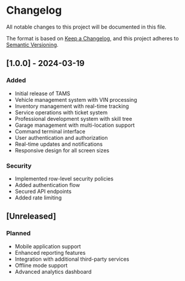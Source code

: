# Changelog
All notable changes to this project will be documented in this file.

The format is based on [Keep a Changelog](https://keepachangelog.com/en/1.0.0/),
and this project adheres to [Semantic Versioning](https://semver.org/spec/v2.0.0.html).

## [1.0.0] - 2024-03-19

### Added
- Initial release of TAMS
- Vehicle management system with VIN processing
- Inventory management with real-time tracking
- Service operations with ticket system
- Professional development system with skill tree
- Garage management with multi-location support
- Command terminal interface
- User authentication and authorization
- Real-time updates and notifications
- Responsive design for all screen sizes

### Security
- Implemented row-level security policies
- Added authentication flow
- Secured API endpoints
- Added rate limiting

## [Unreleased]

### Planned
- Mobile application support
- Enhanced reporting features
- Integration with additional third-party services
- Offline mode support
- Advanced analytics dashboard